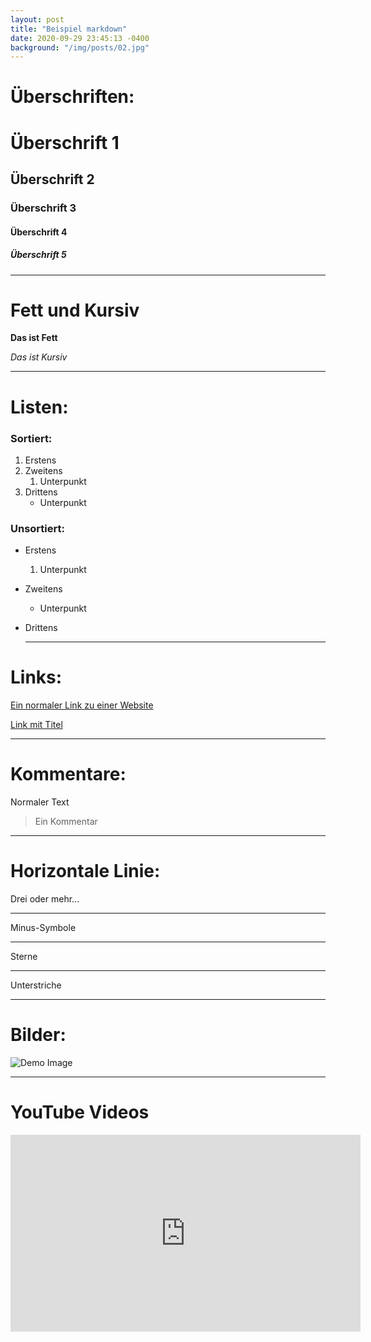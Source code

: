 ```yaml
---
layout: post
title: "Beispiel markdown"
date: 2020-09-29 23:45:13 -0400
background: "/img/posts/02.jpg"
---
```


# Überschriften:

# Überschrift 1

## Überschrift 2

### Überschrift 3

#### Überschrift 4

##### Überschrift 5

---

# Fett und Kursiv

**Das ist Fett**

_Das ist Kursiv_

---

# Listen:

### Sortiert:

1. Erstens
2. Zweitens
   1. Unterpunkt
3. Drittens
   - Unterpunkt

### Unsortiert:

- Erstens
  1. Unterpunkt
- Zweitens
  - Unterpunkt
- Drittens

  ***

# Links:

[Ein normaler Link zu einer Website](https://www.ecosia.org/)

[Link mit Titel](https://www.ecosia.org/ "Ecosia Homepage")

---

# Kommentare:

Normaler Text

> Ein Kommentar

---

# Horizontale Linie:

Drei oder mehr...

---

Minus-Symbole

---

Sterne

---

Unterstriche

---

# Bilder:

<img class="img-fluid" src="/img/posts/06.jpg" alt="Demo Image">

---

# YouTube Videos

<iframe width="560" height="315" src="https://www.youtube.com/embed/orO8kQNB5yY" frameborder="0" allow="accelerometer; autoplay; clipboard-write; encrypted-media; gyroscope; picture-in-picture" allowfullscreen></iframe>
